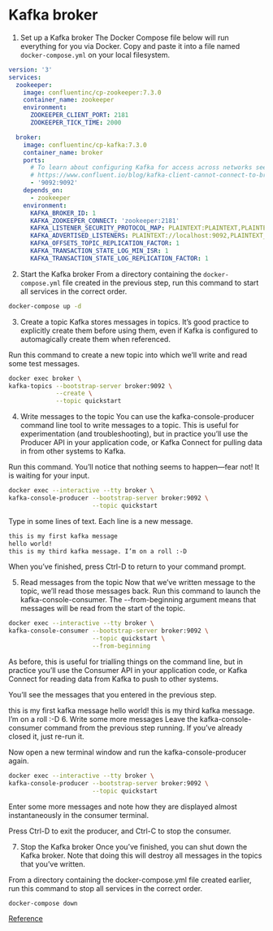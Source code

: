 # Kafka broker

1. Set up a Kafka broker
   The Docker Compose file below will run everything for you via Docker. Copy and paste it into a file named `docker-compose.yml` on your local filesystem.

```yaml
version: '3'
services:
  zookeeper:
    image: confluentinc/cp-zookeeper:7.3.0
    container_name: zookeeper
    environment:
      ZOOKEEPER_CLIENT_PORT: 2181
      ZOOKEEPER_TICK_TIME: 2000

  broker:
    image: confluentinc/cp-kafka:7.3.0
    container_name: broker
    ports:
      # To learn about configuring Kafka for access across networks see
      # https://www.confluent.io/blog/kafka-client-cannot-connect-to-broker-on-aws-on-docker-etc/
      - '9092:9092'
    depends_on:
      - zookeeper
    environment:
      KAFKA_BROKER_ID: 1
      KAFKA_ZOOKEEPER_CONNECT: 'zookeeper:2181'
      KAFKA_LISTENER_SECURITY_PROTOCOL_MAP: PLAINTEXT:PLAINTEXT,PLAINTEXT_INTERNAL:PLAINTEXT
      KAFKA_ADVERTISED_LISTENERS: PLAINTEXT://localhost:9092,PLAINTEXT_INTERNAL://broker:29092
      KAFKA_OFFSETS_TOPIC_REPLICATION_FACTOR: 1
      KAFKA_TRANSACTION_STATE_LOG_MIN_ISR: 1
      KAFKA_TRANSACTION_STATE_LOG_REPLICATION_FACTOR: 1
```

2. Start the Kafka broker
   From a directory containing the `docker-compose.yml` file created in the previous step, run this command to start all services in the correct order.

```sh
docker-compose up -d
```

3. Create a topic
   Kafka stores messages in topics. It’s good practice to explicitly create them before using them, even if Kafka is configured to automagically create them when referenced.

Run this command to create a new topic into which we’ll write and read some test messages.

```sh
docker exec broker \
kafka-topics --bootstrap-server broker:9092 \
             --create \
             --topic quickstart
```

4. Write messages to the topic
   You can use the kafka-console-producer command line tool to write messages to a topic. This is useful for experimentation (and troubleshooting), but in practice you’ll use the Producer API in your application code, or Kafka Connect for pulling data in from other systems to Kafka.

Run this command. You’ll notice that nothing seems to happen—fear not! It is waiting for your input.

```sh
docker exec --interactive --tty broker \
kafka-console-producer --bootstrap-server broker:9092 \
                       --topic quickstart
```

Type in some lines of text. Each line is a new message.

```sh
this is my first kafka message
hello world!
this is my third kafka message. I’m on a roll :-D
```

When you’ve finished, press Ctrl-D to return to your command prompt.

5. Read messages from the topic
   Now that we’ve written message to the topic, we’ll read those messages back. Run this command to launch the kafka-console-consumer. The --from-beginning argument means that messages will be read from the start of the topic.

```sh
docker exec --interactive --tty broker \
kafka-console-consumer --bootstrap-server broker:9092 \
                       --topic quickstart \
                       --from-beginning
```

As before, this is useful for trialling things on the command line, but in practice you’ll use the Consumer API in your application code, or Kafka Connect for reading data from Kafka to push to other systems.

You’ll see the messages that you entered in the previous step.

this is my first kafka message
hello world!
this is my third kafka message. I’m on a roll :-D 6. Write some more messages
Leave the kafka-console-consumer command from the previous step running. If you’ve already closed it, just re-run it.

Now open a new terminal window and run the kafka-console-producer again.

```sh
docker exec --interactive --tty broker \
kafka-console-producer --bootstrap-server broker:9092 \
                       --topic quickstart
```

Enter some more messages and note how they are displayed almost instantaneously in the consumer terminal.

Press Ctrl-D to exit the producer, and Ctrl-C to stop the consumer.

7. Stop the Kafka broker
   Once you’ve finished, you can shut down the Kafka broker. Note that doing this will destroy all messages in the topics that you’ve written.

From a directory containing the docker-compose.yml file created earlier, run this command to stop all services in the correct order.

```sh
docker-compose down
```

[Reference](https://developer.confluent.io/quickstart/kafka-docker/)
